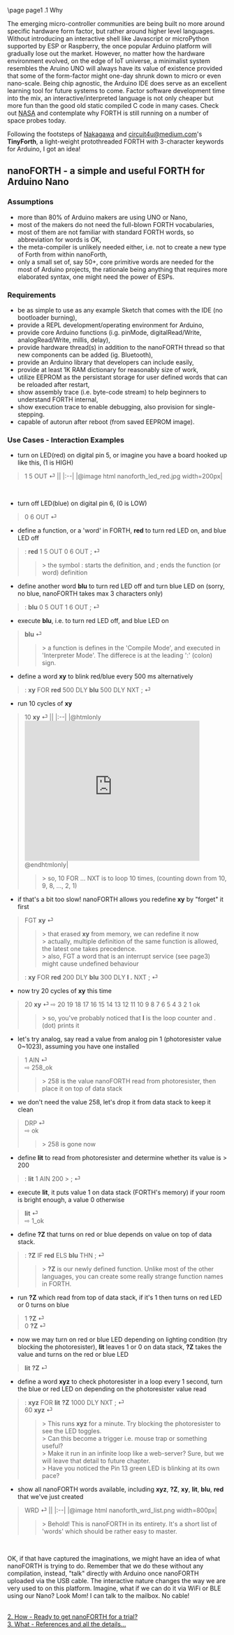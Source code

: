 \page page1 .1 Why

The emerging micro-controller communities are being built no more around specific hardware form factor, but rather around higher level languages. Without introducing an interactive shell like Javascript or microPython supported by ESP or Raspberry, the once popular Arduino platform will gradually lose out the market. However, no matter how the hardware environment evolved, on the edge of IoT universe, a minimalist system resembles the Aruino UNO will always have its value of existence provided that some of the form-factor might one-day shrunk down to micro or even nano-scale. Being chip agnostic, the Arduino IDE does serve as an excellent learning tool for future systems to come. Factor software development time into the mix, an interactive/interpreted language is not only cheaper but more fun than the good old static compiled C code in many cases. Check out <a href="https://www.forth.com/resources/space-applications" target="_blank">NASA</a> and contemplate why FORTH is still running on a number of space probes today.

Following the footsteps of <a href="http://middleriver.chagasi.com/electronics/tforth.html" target="_blank">Nakagawa</a> and <a href="https://circuit4us.medium.com/tiny-forth-with-arduino-hardware-support-255f408b745a" target="_blank">circuit4u@medium.com's</a> **TinyForth**, a light-weight protothreaded FORTH with 3-character keywords for Arduino, I got an idea!

## nanoFORTH - a simple and useful FORTH for Arduino Nano
### Assumptions
* more than 80% of Arduino makers are using UNO or Nano,
* most of the makers do not need the full-blown FORTH vocabularies,
* most of them are not familiar with standard FORTH words, so abbreviation for words is OK,
* the meta-compiler is unlikely needed either, i.e. not to create a new type of Forth from within nanoForth,
* only a small set of, say 50+, core primitive words are needed for the most of Arduino projects,
  the rationale being anything that requires more elaborated syntax, one might need the power of ESPs.

### Requirements
* be as simple to use as any example Sketch that comes with the IDE (no bootloader burning),
* provide a REPL development/operating environment for Arduino,
* provide core Arduino functions (i.g. pinMode, digitalRead/Write, analogRead/Write, millis, delay),
* provide hardware thread(s) in addition to the nanoFORTH thread so that new components can be added (ig. Bluetooth),
* provide an Arduino library that developers can include easily,
* provide at least 1K RAM dictionary for reasonably size of work,
* utilize EEPROM as the persistant storage for user defined words that can be reloaded after restart,
* show assembly trace (i.e. byte-code stream) to help beginners to understand FORTH internal,
* show execution trace to enable debugging, also provision for single-stepping.
* capable of autorun after reboot (from saved EEPROM image).

### Use Cases - Interaction Examples
* turn on LED(red) on digital pin 5, or imagine you have a board hooked up like this, (1 is HIGH)
> 1 5 OUT ⏎
> ||
> |:--|
> |@image html nanoforth_led_red.jpg width=200px|
<br/>

* turn off LED(blue) on digital pin 6, (0 is LOW)
> 0 6 OUT ⏎

* define a function, or a 'word' in FORTH, **red** to turn red LED on, and blue LED off
> : **red** 1 5 OUT 0 6 OUT ; ⏎
>> \> the symbol : starts the definition, and ; ends the function (or word) definition

* define another word **blu** to turn red LED off and turn blue LED on (sorry, no blue, nanoFORTH takes max 3 characters only)
> : **blu** 0 5 OUT 1 6 OUT ; ⏎

* execute **blu**, i.e. to turn red LED off, and blue LED on 
> **blu** ⏎
>> \> a function is defines in the 'Compile Mode', and executed in 'Interpreter Mode'. The differece is at the leading ':' (colon) sign.

* define a word **xy** to blink red/blue every 500 ms alternatively
> : **xy** FOR **red** 500 DLY **blu** 500 DLY NXT ; ⏎

* run 10 cycles of **xy**
> 10 **xy** ⏎
> ||
> |:--|
> |@htmlonly <iframe width="400" height="320" src="https://www.youtube.com/embed/trmDNh41-pQ?version=3&playlist=trmDNh41-pQ&loop=1&controls=0" title="" frameborder="0" allow="autoplay; picture-in-picture" allowfullscreen></iframe> @endhtmlonly|
>> \> so, 10 FOR ... NXT is to loop 10 times, (counting down from 10, 9, 8, ..., 2, 1)

* if that's a bit too slow! nanoFORTH allows you redefine **xy** by "forget" it first
> FGT **xy** ⏎<br/>
>> \> that erased **xy** from memory, we can redefine it now<br/>
>> \> actually, multiple definition of the same function is allowed, the latest one takes precedence.<br/>
>> \> also, FGT a word that is an interrupt service (see page3) might cause undefined behaviour
>
> : **xy** FOR **red** 200 DLY **blu** 300 DLY **I .** NXT ; ⏎<br/>

* now try 20 cycles of **xy** this time
> 20 **xy** ⏎
> ⇨ 20 19 18 17 16 15 14 13 12 11 10 9 8 7 6 5 4 3 2 1 ok
>> \> so, you've probably noticed that **I** is the loop counter and . (dot) prints it<br/>

* let's try analog, say read a value from analog pin 1 (photoresister value 0~1023), assuming you have one installed
> 1 AIN ⏎<br>
> ⇨ 258_ok
>> \> 258 is the value nanoFORTH read from photoresister, then place it on top of data stack

* we don't need the value 258, let's drop it from data stack to keep it clean
> DRP ⏎<br>
> ⇨ ok
>> \> 258 is gone now

* define **lit** to read from photoresister and determine whether its value is > 200
> : **lit** 1 AIN 200 > ; ⏎

* execute **lit**, it puts value 1 on data stack (FORTH's memory) if your room is bright enough, a value 0 otherwise
> **lit** ⏎<br>
> ⇨ 1_ok

* define **?Z** that turns on red or blue depends on value on top of data stack. 
> : **?Z** IF **red** ELS **blu** THN ; ⏎
>> \> **?Z** is our newly defined function. Unlike most of the other languages, you can create some really strange function names in FORTH.

* run **?Z** which read from top of data stack, if it's 1 then turns on red LED or 0 turns on blue
> 1 **?Z** ⏎<br>
> 0 **?Z** ⏎

* now we may turn on red or blue LED depending on lighting condition (try blocking the photoresister), **lit** leaves 1 or 0 on data stack, **?Z** takes the value and turns on the red or blue LED
> **lit** **?Z** ⏎

* define a word **xyz** to check photoresister in a loop every 1 second, turn the blue or red LED on depending on the photoresister value read
> : **xyz** FOR **lit** **?Z** 1000 DLY NXT ; ⏎<br>
> 60 **xyz** ⏎
>> \> This runs **xyz** for a minute. Try blocking the photoresister to see the LED toggles.<br/>
>> \> Can this become a trigger i.e. mouse trap or something useful?<br/>
>> \> Make it run in an infinite loop like a web-server? Sure, but we will leave that detail to future chapter.<br/>
>> \> Have you noticed the Pin 13 green LED is blinking at its own pace?

* show all nanoFORTH words available, including **xyz**, **?Z**, **xy**, **lit**, **blu**, **red** that we've just created
> WRD ⏎
> ||
> |:--|
> |@image html nanoforth_wrd_list.png width=800px|
>> \> Behold! This is nanoFORTH in its entirety. It's a short list of 'words' which should be rather easy to master.
<br/>

OK, if that have captured the imaginations, we might have an idea of what nanoFORTH is trying to do. Remember that we do these without any compilation, instead, "talk" directly with Arduino once nanoFORTH uploaded via the USB cable. The interactive nature changes the way we are very used to on this platform. Imagine, what if we can do it via WiFi or BLE using our Nano? Look Mom! I can talk to the mailbox. No cable!

<br/>
<a href="page2.html">2. How - Ready to get nanoFORTH for a trial?</a><br/>
<a href="page3.html">3. What - References and all the details...</a>
